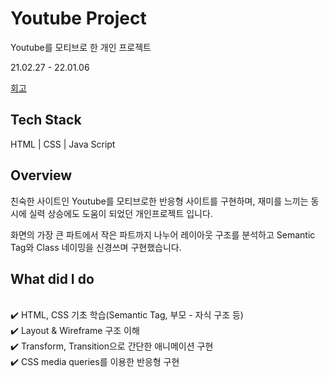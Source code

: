 # **Youtube Project**

Youtube를 모티브로 한 개인 프로젝트

21.02.27 - 22.01.06

[회고](https://velog.io/@leesegho/%EC%9C%A0%ED%8A%9C%EB%B8%8C-%ED%94%84%EB%A1%9C%EC%A0%9D%ED%8A%B8) 

## Tech Stack

HTML | CSS | Java Script

## Overview

친숙한 사이트인 Youtube를 모티브로한 반응형 사이트를 구현하며, 재미를 느끼는 동시에 실력 상승에도 도움이 되었던 개인프로젝트 입니다.

화면의 가장 큰 파트에서 작은 파트까지 나누어 레이아웃 구조를 분석하고 Semantic Tag와 Class 네이밍을 신경쓰며 구현했습니다.

## What did I do
<br>✔️ HTML, CSS 기초 학습(Semantic Tag, 부모 - 자식 구조 등)
<br>✔️ Layout & Wireframe 구조 이해
<br>✔️ Transform, Transition으로 간단한 애니메이션 구현
<br>✔️ CSS media queries를 이용한 반응형 구현

